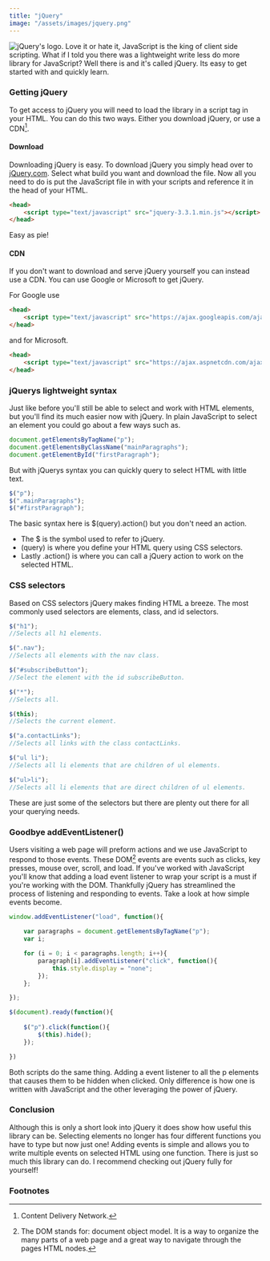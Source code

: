 ```yaml
---
title: "jQuery"
image: "/assets/images/jquery.png"
---
```

<img src="{{ page.image }}" alt="jQuery's logo.">
Love it or hate it, JavaScript is the king of client side scripting. What if I told you there was a lightweight write less do more library for JavaScript? Well there is and it's called jQuery. Its easy to get started with and quickly learn.

### Getting jQuery

To get access to jQuery you will need to load the library in a script tag in your HTML. You can do this two ways. Either you download jQuery, or use a CDN[^1].

#### Download

Downloading jQuery is easy. To download jQuery you simply head over to [jQuery.com](http://jquery.com/download/). Select what build you want and download the file. Now all you need to do is put the JavaScript file in with your scripts and reference it in the head of your HTML.

```html
<head>
	<script type="text/javascript" src="jquery-3.3.1.min.js"></script>
</head>
```

Easy as pie!

#### CDN

If you don't want to download and serve jQuery yourself you can instead use a CDN. You can use Google or Microsoft to get jQuery.

For Google use

```html
<head>
	<script type="text/javascript" src="https://ajax.googleapis.com/ajax/libs/jquery/3.3.1/jquery.min.js"></script>
</head>
```

and for Microsoft.

```html
<head>
	<script type="text/javascript" src="https://ajax.aspnetcdn.com/ajax/jQuery/jquery-3.3.1.min.js"></script>
</head>
```

### jQuerys lightweight syntax

Just like before you'll still be able to select and work with HTML elements, but you'll find its much easier now with jQuery. In plain JavaScript to select an element you could go about a few ways such as.

```javascript
document.getElementsByTagName("p");
document.getElementsByClassName("mainParagraphs");
document.getElementById("firstParagraph");
```

But with jQuerys syntax you can quickly query to select HTML with little text.

```javascript
$("p");
$(".mainParagraphs");
$("#firstParagraph");
```

The basic syntax here is $(query).action() but you don't need an action. 
- The $ is the symbol used to refer to jQuery.
- (query) is where you define your HTML query using CSS selectors.
- Lastly .action() is where you can call a jQuery action to work on the selected HTML.

### CSS selectors

Based on CSS selectors jQuery makes finding HTML a breeze. The most commonly used selectors are elements, class, and id selectors.

```javascript
$("h1");
//Selects all h1 elements.

$(".nav");
//Selects all elements with the nav class.

$("#subscribeButton");
//Select the element with the id subscribeButton.

$("*");
//Selects all.

$(this);
//Selects the current element.

$("a.contactLinks");
//Selects all links with the class contactLinks.

$("ul li");
//Selects all li elements that are children of ul elements.

$("ul>li");
//Selects all li elements that are direct children of ul elements.
```

These are just some of the selectors but there are plenty out there for all your querying needs.

### Goodbye addEventListener()

Users visiting a web page will preform actions and we use JavaScript to respond to those events. These DOM[^2] events are events such as clicks, key presses, mouse over, scroll, and load. If you've worked with JavaScript you'll know that adding a load event listener to wrap your script is a must if you're working with the DOM. Thankfully jQuery has streamlined the process of listening and responding to events. Take a look at how simple events become.

```javascript
window.addEventListener("load", function(){
	
	var paragraphs = document.getElementsByTagName("p");
	var i;

	for (i = 0; i < paragraphs.length; i++){
		paragraph[i].addEventListener("click", function(){
			this.style.display = "none";
		});
	};

});
```

```javascript
$(document).ready(function(){
	
	$("p").click(function(){
		$(this).hide();
	});

})
```

Both scripts do the same thing. Adding a event listener to all the p elements that causes them to be hidden when clicked. Only difference is how one is written with JavaScript and the other leveraging the power of jQuery.

### Conclusion

Although this is only a short look into jQuery it does show how useful this library can be. Selecting elements no longer has four different functions you have to type but now just one! Adding events is simple and allows you to write multiple events on selected HTML using one function. There is just so much this library can do. I recommend checking out jQuery fully for yourself!

### Footnotes

[^1]:Content Delivery Network.
[^2]:The DOM stands for: document object model. It is a way to organize the many parts of a web page and a great way to navigate through the pages HTML nodes.